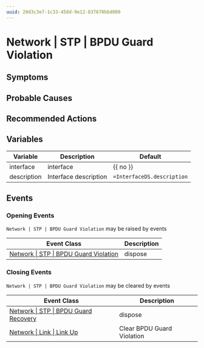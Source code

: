 ```yaml
---
uuid: 20d3c3e7-1c33-458d-9e12-837670bbd080
---
```

# Network | STP | BPDU Guard Violation

## Symptoms

## Probable Causes

## Recommended Actions

## Variables

Variable | Description | Default
--- | --- | ---
interface | interface | {{ no }}
description | Interface description | `=InterfaceDS.description`

## Events

### Opening Events
`Network | STP | BPDU Guard Violation` may be raised by events

Event Class | Description
--- | ---
[Network \| STP \| BPDU Guard Violation](../../../event-classes/network/stp/bpdu-guard-violation.md) | dispose

### Closing Events
`Network | STP | BPDU Guard Violation` may be cleared by events

Event Class | Description
--- | ---
[Network \| STP \| BPDU Guard Recovery](../../../event-classes/network/stp/bpdu-guard-recovery.md) | dispose
[Network \| Link \| Link Up](../../../event-classes/network/link/link-up.md) | Clear BPDU Guard Violation
